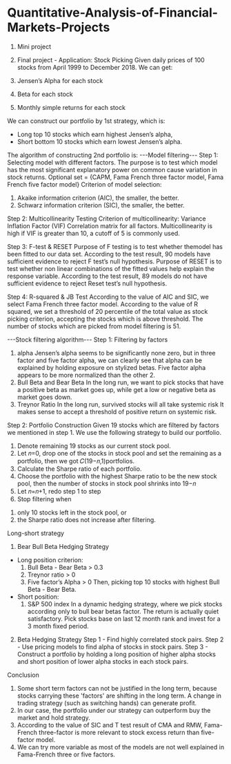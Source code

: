 # Quantitative-Analysis-of-Financial-Markets-Projects
1. Mini project

2. Final project - Application: Stock Picking
Given daily prices of 100 stocks from April 1999 to December 2018.
We can get: 
1. Jensen’s Alpha for each stock
2. Beta for each stock
3. Monthly simple returns for each stock

We can construct our portfolio by 1st strategy, which is:
- Long top 10 stocks which earn highest Jensen’s alpha,
- Short bottom 10 stocks which earn lowest Jensen’s alpha.

The algorithm of constructing 2nd portfolio is:
---Model filtering---
Step 1: Selecting model with different factors. The purpose is to test which model has the most significant explanatory power on common cause variation in stock returns.
Optional set = {CAPM, Fama French three factor model, Fama French five factor model}
Criterion of model selection:
1. Akaike information criterion (AIC), the smaller, the better.
2. Schwarz information criterion (SIC), the smaller, the better.

Step 2: Multicollinearity Testing
Criterion of multicollinearity: Variance Inflation Factor (VIF)
Correlation matrix for all factors.
Multicollinearity is high if VIF is greater than 10, a cutoff of 5 is commonly used.

Step 3: F-test & RESET
Purpose of F testing is to test whether themodel has been fitted to our data set.
According to the test result, 90 models have sufficient evidence to reject F test’s null hypothesis.
Purpose of RESET is to test whether non linear combinations of the fitted values help explain the response variable.
According to the test result, 89 models do not have sufficient evidence to reject Reset test’s null hypothesis.

Step 4: R-squared & JB Test
According to the value of AIC and SIC, we select Fama French three factor model.
According to the value of R squared, we set a threshold of 20 percentile of the total value as stock picking criterion, accepting the stocks which is above threshold.
The number of stocks which are picked from model filtering is 51.

---Stock filtering algorithm---
Step 1: Filtering by factors
1. alpha
Jensen’s alpha seems to be significantly none zero, but in three factor and five factor alpha, we can clearly see that alpha can be explained by holding exposure on stylized betas.
Five factor alpha appears to be more normalized than the other 2.
2. Bull Beta and Bear Beta
In the long run, we want to pick stocks that have a positive beta as market goes up, while get a low or negative beta as market goes down.
3. Treynor Ratio
In the long run, survived stocks will all take systemic risk It makes sense to accept a threshold of positive return on systemic risk.

Step 2: Portfolio Construction
Given 19 stocks which are filtered by factors we mentioned in step 1. We use the following strategy to build our portfolio.
1. Denote remaining 19 stocks as our current stock pool.
2. Let 𝑛=0, drop one of the stocks in stock pool and set the remaining as a portfolio, then we got 𝐶(19−𝑛,1)portfolios.
3. Calculate the Sharpe ratio of each portfolio.
4. Choose the portfolio with the highest Sharpe ratio to be the new stock pool, then the number of stocks in stock pool shrinks into 19−𝑛
5. Let 𝑛=𝑛+1, redo step 1 to step
6. Stop filtering when
1) only 10 stocks left in the stock pool, or
2) the Sharpe ratio does not increase after filtering.

Long-short strategy
1. Bear Bull Beta Hedging Strategy
- Long position criterion:
  1) Bull Beta - Bear Beta > 0.3
  2) Treynor ratio > 0
  3) Five factor’s Alpha > 0
Then, picking top 10 stocks with highest Bull Beta - Bear Beta.
- Short position:
  1) S&P 500 index
In a dynamic hedging strategy, where we pick stocks according only to bull bear betas factor. The return is actually quiet satisfactory.
Pick stocks base on last 12 month rank and invest for a 3 month fixed period.

2. Beta Hedging Strategy
Step 1 - Find highly correlated stock pairs.
Step 2 - Use pricing models to find alpha of stocks in stock pairs.
Step 3 - Construct a portfolio by holding a long position of higher alpha stocks and short position of lower alpha stocks in each stock pairs.

Conclusion
1. Some short term factors can not be justified in the long term, because stocks carrying these 'factors' are shifting in the long term. A change in trading strategy (such as switching hands) can generate profit.
2. In our case, the portfolio under our strategy can outperform buy the market and hold strategy.
3. According to the value of SIC and T test result of CMA and RMW, Fama-French three-factor is more relevant to stock excess return than five-factor model.
4. We can try more variable as most of the models are not well explained in Fama-French three or five factors.
